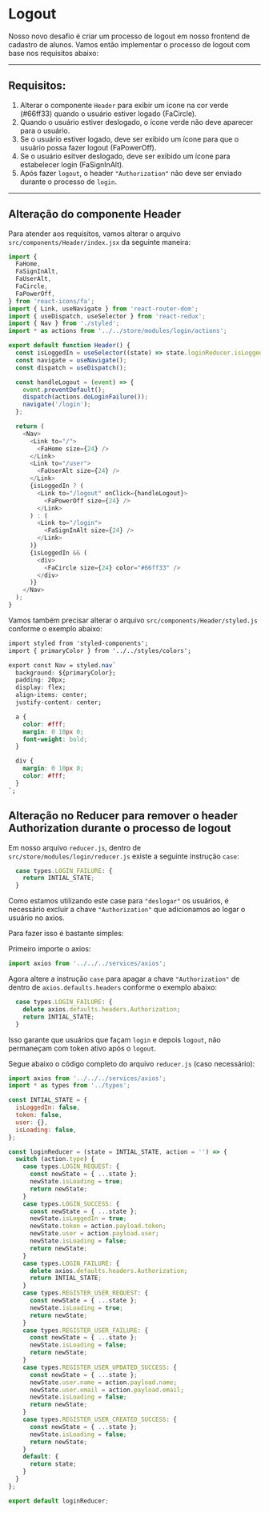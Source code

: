 # Logout

Nosso novo desafio é criar um processo de logout em nosso frontend de cadastro de alunos.
Vamos então implementar o processo de logout com base nos requisitos abaixo:

---

## Requisitos:

1. Alterar o componente ```Header``` para exibir um ícone na cor verde (#66ff33) quando o usuário estiver logado (FaCircle).
2. Quando o usuário estiver deslogado, o ícone verde não deve aparecer para o usuário.
3. Se o usuário estiver logado, deve ser exibido um ícone para que o usuário possa fazer logout (FaPowerOff).
4. Se o usuário esitver deslogado, deve ser exibido um ícone para estabelecer login (FaSignInAlt).
5. Após fazer ```logout```, o header ```"Authorization"``` não deve ser enviado durante o processo de ```login```.

---

## Alteração do componente Header

Para atender aos requisitos, vamos alterar o arquivo ```src/components/Header/index.jsx``` da seguinte maneira:

```javascript
import {
  FaHome,
  FaSignInAlt,
  FaUserAlt,
  FaCircle,
  FaPowerOff,
} from 'react-icons/fa';
import { Link, useNavigate } from 'react-router-dom';
import { useDispatch, useSelector } from 'react-redux';
import { Nav } from './styled';
import * as actions from '../../store/modules/login/actions';

export default function Header() {
  const isLoggedIn = useSelector((state) => state.loginReducer.isLoggedIn);
  const navigate = useNavigate();
  const dispatch = useDispatch();

  const handleLogout = (event) => {
    event.preventDefault();
    dispatch(actions.doLoginFailure());
    navigate('/login');
  };

  return (
    <Nav>
      <Link to="/">
        <FaHome size={24} />
      </Link>
      <Link to="/user">
        <FaUserAlt size={24} />
      </Link>
      {isLoggedIn ? (
        <Link to="/logout" onClick={handleLogout}>
          <FaPowerOff size={24} />
        </Link>
      ) : (
        <Link to="/login">
          <FaSignInAlt size={24} />
        </Link>
      )}
      {isLoggedIn && (
        <div>
          <FaCircle size={24} color="#66ff33" />
        </div>
      )}
    </Nav>
  );
}
```

Vamos também precisar alterar o arquivo ```src/components/Header/styled.js``` conforme o exemplo abaixo:

```css
import styled from 'styled-components';
import { primaryColor } from '../../styles/colors';

export const Nav = styled.nav`
  background: ${primaryColor};
  padding: 20px;
  display: flex;
  align-items: center;
  justify-content: center;

  a {
    color: #fff;
    margin: 0 10px 0;
    font-weight: bold;
  }

  div {
    margin: 0 10px 0;
    color: #fff;
  }
`;
```

## Alteração no Reducer para remover o header Authorization durante o processo de logout

Em nosso arquivo ```reducer.js```, dentro de  ```src/store/modules/login/reducer.js``` existe a seguinte instrução ```case```:

```javascript
  case types.LOGIN_FAILURE: {
    return INTIAL_STATE;
  }
```

Como estamos utilizando este case para ```"deslogar"``` os usuários, é necessário excluir a chave ```"Authorization"``` que adicionamos ao logar o usuário no axios.

Para fazer isso é bastante simples:

Primeiro importe o axios:

```javascript
import axios from '../../../services/axios';
```

Agora altere a instrução ```case``` para apagar a chave ```"Authorization"``` de dentro de ```axios.defaults.headers``` conforme o exemplo abaixo:

```javascript
  case types.LOGIN_FAILURE: {
    delete axios.defaults.headers.Authorization;
    return INTIAL_STATE;
  }
```

Isso garante que usuários que façam ```login``` e depois ```logout```, não permaneçam com token ativo após o ```logout```.

Segue abaixo o código completo do arquivo ```reducer.js``` (caso necessário):

```javascript
import axios from '../../../services/axios';
import * as types from '../types';

const INTIAL_STATE = {
  isLoggedIn: false,
  token: false,
  user: {},
  isLoading: false,
};

const loginReducer = (state = INTIAL_STATE, action = '') => {
  switch (action.type) {
    case types.LOGIN_REQUEST: {
      const newState = { ...state };
      newState.isLoading = true;
      return newState;
    }
    case types.LOGIN_SUCCESS: {
      const newState = { ...state };
      newState.isLoggedIn = true;
      newState.token = action.payload.token;
      newState.user = action.payload.user;
      newState.isLoading = false;
      return newState;
    }
    case types.LOGIN_FAILURE: {
      delete axios.defaults.headers.Authorization;
      return INTIAL_STATE;
    }
    case types.REGISTER_USER_REQUEST: {
      const newState = { ...state };
      newState.isLoading = true;
      return newState;
    }
    case types.REGISTER_USER_FAILURE: {
      const newState = { ...state };
      newState.isLoading = false;
      return newState;
    }
    case types.REGISTER_USER_UPDATED_SUCCESS: {
      const newState = { ...state };
      newState.user.name = action.payload.name;
      newState.user.email = action.payload.email;
      newState.isLoading = false;
      return newState;
    }
    case types.REGISTER_USER_CREATED_SUCCESS: {
      const newState = { ...state };
      newState.isLoading = false;
      return newState;
    }
    default: {
      return state;
    }
  }
};

export default loginReducer;
```